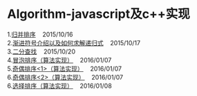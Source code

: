# Algorithm-javascript及c++实现

1.[归并排序](https://github.com/QuoniamYIF/Algorithm-/issues/1) &nbsp;&nbsp; 2015/10/16 <br>
2.[渐进符号介绍以及如何求解递归式](https://github.com/QuoniamYIF/Algorithm-/issues/2) &nbsp;&nbsp; 2015/10/17 <br>
3.[二分查找](https://github.com/QuoniamYIF/Algorithm-/issues/3) &nbsp;&nbsp; 2015/10/20 <br>
4.[冒泡排序（算法实现）](https://github.com/QuoniamYIF/Algorithm-/issues/4) &nbsp;&nbsp; 2016/01/07 <br>
5.[奇偶排序<1>（算法实现）](https://github.com/QuoniamYIF/Algorithm-/issues/5) &nbsp;&nbsp; 2016/01/07 <br>
6.[奇偶排序<2>（算法实现）](https://github.com/QuoniamYIF/Algorithm-/issues/6) &nbsp;&nbsp; 2016/01/07 <br>
6.[选择排序（算法实现）](https://github.com/QuoniamYIF/Algorithm-/issues/7) &nbsp;&nbsp; 2016/01/08 <br>


